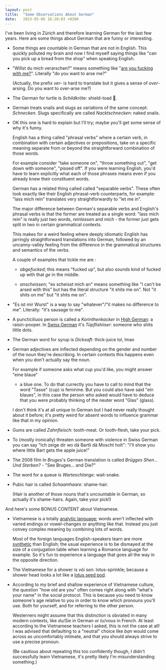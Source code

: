 ```yaml
---
layout: post
title:  "Some Observations About German"
date:   2023-05-06 16:28:03 +0200
---
```


I've been living in Zürich and therefore learning German for the last few years.
Here are some things about German that are funny or interesting.

- Some things are countable in German that are not in English. This quickly
  polluted my brain and now I find myself saying things like "can you pick up a
  bread from the shop" when speaking English.

- "Willst du mich verarschen?" means something like "[are you fucking with
  me?](https://twitter.com/dril/status/539099548548079617?t=yORZJ7flC62K_LMkXdF7WA&s=19)".
  Literally "do you want to arse me?" 

  (Actually, the prefix _ver-_ is hard to translate but it gives a sense of
  _over_-arsing. Do you want to over-arse me?)

- The German for turtle is _Schildkröte_: shield-toad 🐢.

- German treats snails and slugs as variations of the same concept: _Schnecken_.
  Slugs specifically are called _Nacktschnecken_: naked snails.

- OK this one is hard to explain but I'll try; maybe you'll get some sense of
  why it's funny.
  
  English has a thing called "phrasal verbs" where a certain verb, in
  combination with certain adjectives or prepositions, take on a specific
  meaning separate from or beyond the straightforward combination of those
  words.

  For example consider "take someone on", "throw something out", "get down with
  someone", "pissed off". If you were learning English, you'd have to learn
  explicitly what each of those phrases means even if you already knew their
  constituent words.

  German has a related thing called called "separable verbs". These often look
  exactly like their English phrasal-verb counterparts, for example: "lass mich
  rein" translates very straightforwardly to "let me in".

  The major difference between German's separable verbs and English's phrasal
  verbs is that the former are treated as a single word: "lass mich rein" is
  really just two words, _reinlassen_ and _mich_ - the former just gets split in
  two in certain grammatical contexts.

  This makes for a weird feeling where deeply idiomatic English has jarringly
  straightforward translations into German, followed by an uncanny-valley
  feeling from the difference in the grammatical structures and semantics of the
  verbs.

  A couple of examples that tickle me are :

   - _abgefucked_; this means "fucked up", but also sounds kind of fucked up
      with that _ge_ in the middle.
    
   - _anscheissen_; "es scheisst mich an" means something like "I can't be arsed
     with this" but has the literal structure "it shits me on". Not "it shits
     on me" but "it shits me on".

- "Es ist mir Wurst" is a way to say "whatever"/"it makes no difference to me".
  Literally: "it's sausage to me".

- A puncticiliuos person is called a _Korinthenkacker_ in [High
  German](https://en.wikipedia.org/wiki/Standard_German): a raisin-pooper. In
  [Swiss German](https://en.wikipedia.org/wiki/Swiss_German) it's
  _Tüpflishiiser_: someone who shits little dots.

- The German word for syrup is _Dicksaft_: thick-juice lol, lmao

- German adjectives are inflected depending on the gender and number of the noun
  they're describing. In certain contexts this happens even when you don't
  actually say the noun. 
  
  For example if someone asks what cup you'd like, you might answer "eine blaue"
  - a blue one. To do that currectly you have to call to mind that the word
  "Tasse" (cup) is feminine. But you could also have said "ein blaues", in this
  case the person who asked would have to deduce that you were probably thinking
  of the neuter word "Glas" (glass).

  I don't think it's at all unique to German but I had never really thought
  about it before; it's pretty weird for absent words to influence grammar like
  that in my opinion.

- Gums are called _Zahnfleisch_: tooth-meat. Or tooth-flesh, take your pick.

- To (mostly ironically) threaten someone with violence in Swiss German you can
  say "Ich zeige dir wo dä Bartli dä Moscht holt": "I'll show you where little
  Bart gets the apple juice!"

- The 2008 film _In Bruges_'s German translation is called _Brügges Shen... Und
  Sterben?_ - "See Bruges... and Die?"

- The word for a queue is _Warteschlange_: wait-snake.

- Pubic hair is called _Schaamhaare_: shame-hair.

  (Hair is another of those nouns that's uncountable in German, so actually it's
  shame-hairs. Again, take your pick!)
  
And here's some BONUS CONTENT about Vietnamese.

- Vietnamese is a totally [analytic
  language](https://en.wikipedia.org/wiki/Analytic_language); words aren't
  inflected with varied endings or vowel-changes or anything like that. Instead
  you just convey complex meaning by combining lots of words.

  Most of the foreign languages English-speakers learn are more
  [synthetic](https://en.wikipedia.org/wiki/Synthetic_language) than English;
  the usual experience is to be dismayed at the size of a conjugation table when
  learning a Romance language for example. So it's fun to experience a language
  that goes all the way in the opposite direction.

- The Vietnamese for a shower is _vòi sen_: lotus-sprinkle; because a shower
  head looks a lot like a [lotus seed
  pod](https://upload.wikimedia.org/wikipedia/commons/thumb/c/c8/Lotus_seed_pod.jpg/450px-Lotus_seed_pod.jpg?20200526035413).

- According to my brief and shallow experience of Vietnamese culture, the
  question "how old are you" often comes right along with "what's your name" in
  the social protocol. This is because you need to know someone's age relative
  to you in order to know which pronouns you'll use. Both for yourself, and for
  referring to the other person.

  Westerners might assume that this distinction is obviated in many modern
  contexts, like _du_/_Sie_ in German or _tu_/_vous_ in French. At least
  according to the Vietnamese teachers I asked, this is not the case at all! I
  was advised that defaulting to a "neutral" choice like *bạn*  would come
  across as uncomfortably intimate, and that you should always strive to use 
  a precise pronoun.

  (Be cautious about repeating this too confidently though, I didn't
  successfully learn Vietnamese, it's pretty likely I'm misunderstanding
  something.)